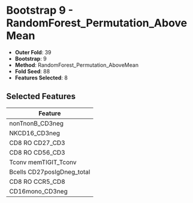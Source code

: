 # Bootstrap 9 - RandomForest_Permutation_AboveMean

- **Outer Fold**: 39
- **Bootstrap**: 9
- **Method**: RandomForest_Permutation_AboveMean
- **Fold Seed**: 88
- **Features Selected**: 8

## Selected Features

| Feature |
|---------|
| nonTnonB_CD3neg |
| NKCD16_CD3neg |
| CD8 RO CD27_CD3 |
| CD8 RO CD56_CD3 |
| Tconv memTIGIT_Tconv |
| Bcells CD27posIgDneg_total |
| CD8 RO CCR5_CD8 |
| CD16mono_CD3neg |
